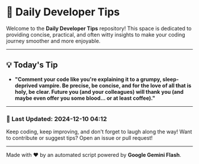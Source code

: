 
# 🌟 Daily Developer Tips

Welcome to the **Daily Developer Tips** repository! This space is dedicated to providing concise, practical, and often witty insights to make your coding journey smoother and more enjoyable.

---

## 💡 Today's Tip

- **"Comment your code like you're explaining it to a grumpy, sleep-deprived vampire.  Be precise, be concise, and for the love of all that is holy, be clear.  Future you (and your colleagues) will thank you (and maybe even offer you some blood... or at least coffee)."**

---

### 📅 Last Updated: 2024-12-10 04:12

Keep coding, keep improving, and don't forget to laugh along the way! Want to contribute or suggest tips? Open an issue or pull request!

---

Made with ❤️ by an automated script powered by **Google Gemini Flash**.
